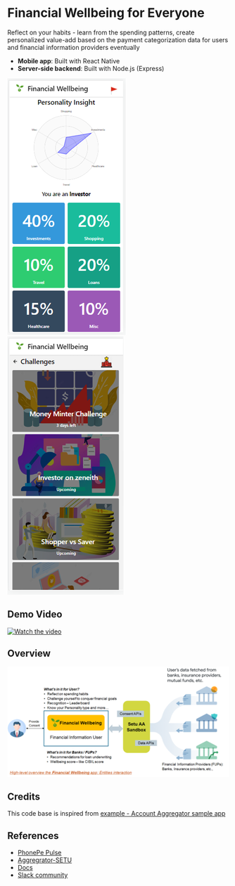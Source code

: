 # Financial Wellbeing for Everyone
Reflect on your habits - learn from the spending patterns, create personalized value-add based on the payment categorization data for users and financial information providers eventually

- **Mobile app**: Built with React Native
- **Server-side backend**: Built with Node.js (Express)

![APP-SCREEN](./UX/Main.PNG) ![APP-CHALLENGE](./UX//Challenges.PNG)
## Demo Video

[![Watch the video](https://i.ibb.co/cyS87CP/Financial-Wellbeing.png)](https://youtu.be/T-D1KVIuvjA)

## Overview

![Overview](./UX/Overview.png)
## Credits  
This code base is inspired from [example - Account Aggregator sample app](https://github.com/SetuHQ/account-aggregator-sample-app) 

## References


* [PhonePe Pulse](https://github.com/PhonePe/pulse)
* [Aggregrator-SETU](https://setu.co/data/account-aggregator)
* [Docs](https://docs.setu.co/data/account-aggregator/overview)
* [Slack community](https://join.slack.com/t/setuaccountaggregator/shared_invite/zt-tt9nd4rn-rn7lWSSe8ABPkSh~G0mc_g)

